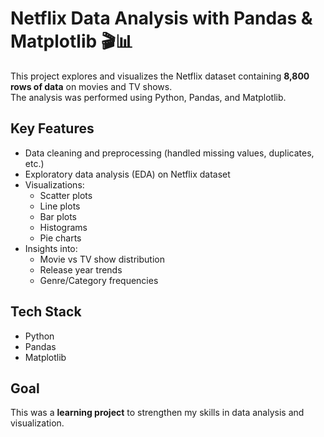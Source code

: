 # Netflix Data Analysis with Pandas & Matplotlib 🎬📊

This project explores and visualizes the Netflix dataset containing **8,800 rows of data** on movies and TV shows.  
The analysis was performed using Python, Pandas, and Matplotlib.

## Key Features
- Data cleaning and preprocessing (handled missing values, duplicates, etc.)
- Exploratory data analysis (EDA) on Netflix dataset
- Visualizations:
  - Scatter plots
  - Line plots
  - Bar plots
  - Histograms
  - Pie charts
- Insights into:
  - Movie vs TV show distribution
  - Release year trends
  - Genre/Category frequencies

## Tech Stack
- Python
- Pandas
- Matplotlib

## Goal
This was a **learning project** to strengthen my skills in data analysis and visualization.  
